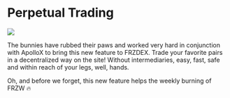 # Perpetual Trading

![](../../../.gitbook/assets/1\_c\_lNyENIc\_iE3Z1Hrr8Hag.png)

The bunnies have rubbed their paws and worked very hard in conjunction with ApolloX to bring this new feature to FRZDEX. Trade your favorite pairs in a decentralized way on the site! Without intermediaries, easy, fast, safe and within reach of your legs, well, hands.

Oh, and before we forget, this new feature helps the weekly burning of FRZW 🔥
